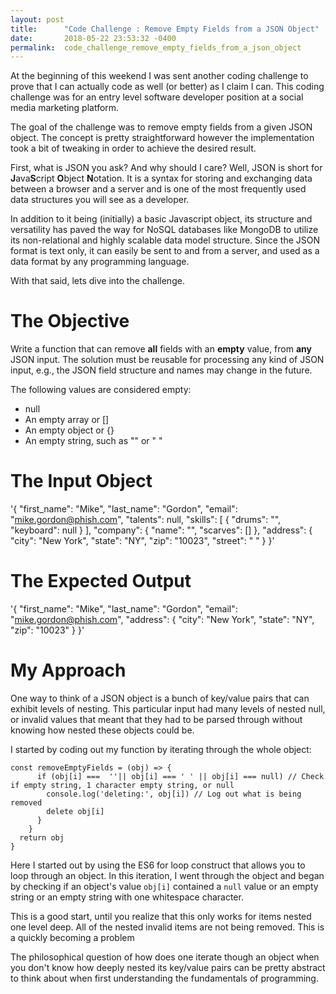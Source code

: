 ```yaml
---
layout: post
title:      "Code Challenge : Remove Empty Fields from a JSON Object"
date:       2018-05-22 23:53:32 -0400
permalink:  code_challenge_remove_empty_fields_from_a_json_object
---
```



At the beginning of this weekend I was sent another coding challenge to prove that I can actually code as well (or better) as I claim I can. This coding challenge was for an entry level software developer position at a social media marketing platform. 

The goal of the challenge was to remove empty fields from a given JSON object. The concept is pretty straightforward however the implementation took a bit of tweaking in order to achieve the desired result.

First, what is JSON you ask? And why should I care? Well, JSON is short for **J**ava**S**cript **O**bject **N**otation. It is a syntax for storing and exchanging data between a browser and a server and is one of the most frequently used data structures you will see as a developer. 

In addition to it being (initially) a basic Javascript object, its structure and versatility has paved the way for NoSQL databases like MongoDB to utilize its non-relational and highly scalable data model structure. Since the JSON format is text only, it can easily be sent to and from a server, and used as a data format by any programming language.

With that said, lets dive into the challenge.

# The Objective
Write a function that can remove **all** fields with an **empty** value, from **any** JSON input.
The solution must be reusable for processing any kind of JSON input, e.g., the JSON field
structure and names may change in the future.

The following values are considered empty:
* null
* An empty array or []
* An empty object or {}
* An empty string, such as "" or " "


# The Input Object
'{
"first_name": "Mike",
"last_name": "Gordon",
"email": "mike.gordon@phish.com",
"talents": null,
"skills": [
{
"drums": "",
"keyboard": null
}
],
"company": {
"name": "",
"scarves": []
},
"address": {
"city": "New York",
"state": "NY",
"zip": "10023",
"street": " "
}
}'

# The Expected Output
'{
"first_name": "Mike",
"last_name": "Gordon",
"email": "mike.gordon@phish.com",
"address": {
"city": "New York",
"state": "NY",
"zip": "10023"
}
}'

# My Approach
One way to think of a JSON object is a bunch of key/value pairs that can exhibit levels of nesting. This particular input had many levels of nested null, or invalid values that meant that they had to be parsed through without knowing how nested these objects could be.

I started by coding out my function by iterating through the whole object:

```
const removeEmptyFields = (obj) => {
      if (obj[i] ===  ''|| obj[i] === ' ' || obj[i] === null) // Check if empty string, 1 character empty string, or null
        console.log('deleting:', obj[i]) // Log out what is being removed
        delete obj[i]
      }
    }
  return obj
}
```

Here I started out by using the ES6 for loop construct that allows you to loop through an object. In this iteration, I went through the object and began by checking if an object's value `obj[i]` contained a `null` value or an empty string or an empty string with one whitespace character.

This is a good start, until you realize that this only works for items nested one level deep. All of the nested invalid items are not being removed. This is a quickly becoming a problem

The philosophical question of how does one iterate though an object when you don't know how deeply nested its key/value pairs can be pretty abstract to think about when first understanding the fundamentals of programming.
